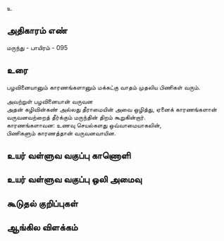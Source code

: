 உ


## அதிகாரம் எண்

மருந்து - பாயிரம் - 095	
## உரை

பழவினையானும்
காரணங்களானும்
மக்கட்கு வாதம் முதலிய பிணிகள் வரும்.  

அவற்றுள் பழவினையான் வருவன  
அதன் கழிவின்கண்
அல்லது தீராமையின் அவை ஒழித்து, 
ஏனைக் காரணங்களான் வருவனவற்றைத்
தீர்க்கும் மருந்தின் திறம் கூறுகின்றார்.  
காரணங்களாவன:
உணவு செயல்களது ஒவ்வாமையாகலின்,  
பிணிகளும் 
காரணத்தான் வருவனவாயின.


## உயர் வள்ளுவ வகுப்பு காணொளி


## உயர் வள்ளுவ வகுப்பு ஒலி அமைவு 


## கூடுதல் குறிப்புகள்


## ஆங்கில விளக்கம்


